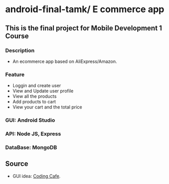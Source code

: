 # android-final-tamk/ E commerce app
## This is the final project for Mobile Development 1 Course

### Description
  - An ecommerce app based on AliExpress/Amazon.
### Feature
  - Loggin and create user
  - View and Update user profile 
  - View all the products 
  - Add products to cart
  - View your cart and the total price

### GUI: Android Studio

### API: Node JS, Express

### DataBase: MongoDB

## Source
  - GUI idea:  [Coding Cafe](https://www.youtube.com/watch?v=ZYXsHCK6fpo&list=PLxefhmF0pcPlqmH_VfWneUjfuqhreUz-O&index=4).

